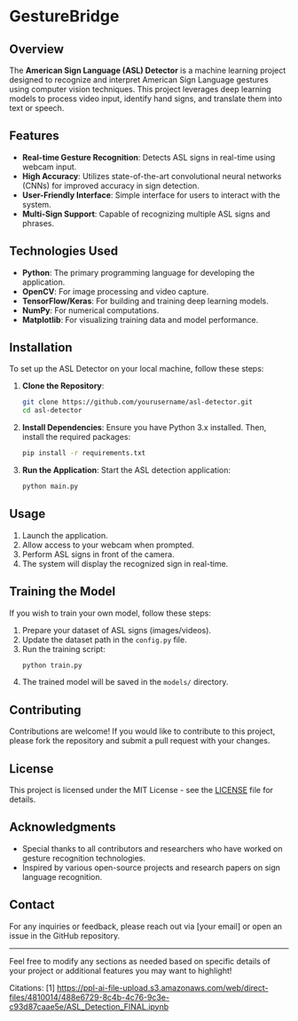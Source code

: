# GestureBridge

## Overview

The **American Sign Language (ASL) Detector** is a machine learning project designed to recognize and interpret American Sign Language gestures using computer vision techniques. This project leverages deep learning models to process video input, identify hand signs, and translate them into text or speech.

## Features

- **Real-time Gesture Recognition**: Detects ASL signs in real-time using webcam input.
- **High Accuracy**: Utilizes state-of-the-art convolutional neural networks (CNNs) for improved accuracy in sign detection.
- **User-Friendly Interface**: Simple interface for users to interact with the system.
- **Multi-Sign Support**: Capable of recognizing multiple ASL signs and phrases.

## Technologies Used

- **Python**: The primary programming language for developing the application.
- **OpenCV**: For image processing and video capture.
- **TensorFlow/Keras**: For building and training deep learning models.
- **NumPy**: For numerical computations.
- **Matplotlib**: For visualizing training data and model performance.

## Installation

To set up the ASL Detector on your local machine, follow these steps:

1. **Clone the Repository**:
   ```bash
   git clone https://github.com/yourusername/asl-detector.git
   cd asl-detector
   ```

2. **Install Dependencies**:
   Ensure you have Python 3.x installed. Then, install the required packages:
   ```bash
   pip install -r requirements.txt
   ```

3. **Run the Application**:
   Start the ASL detection application:
   ```bash
   python main.py
   ```

## Usage

1. Launch the application.
2. Allow access to your webcam when prompted.
3. Perform ASL signs in front of the camera.
4. The system will display the recognized sign in real-time.

## Training the Model

If you wish to train your own model, follow these steps:

1. Prepare your dataset of ASL signs (images/videos).
2. Update the dataset path in the `config.py` file.
3. Run the training script:
   ```bash
   python train.py
   ```
4. The trained model will be saved in the `models/` directory.

## Contributing

Contributions are welcome! If you would like to contribute to this project, please fork the repository and submit a pull request with your changes.

## License

This project is licensed under the MIT License - see the [LICENSE](LICENSE) file for details.

## Acknowledgments

- Special thanks to all contributors and researchers who have worked on gesture recognition technologies.
- Inspired by various open-source projects and research papers on sign language recognition.

## Contact

For any inquiries or feedback, please reach out via [your email] or open an issue in the GitHub repository.

---

Feel free to modify any sections as needed based on specific details of your project or additional features you may want to highlight!

Citations:
[1] https://ppl-ai-file-upload.s3.amazonaws.com/web/direct-files/4810014/488e6729-8c4b-4c76-9c3e-c93d87caae5e/ASL_Detection_FINAL.ipynb
